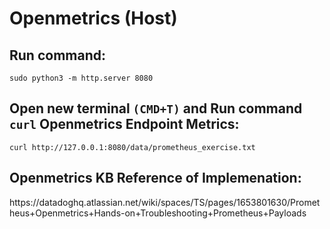 # Openmetrics (Host)

## Run command: 

`sudo python3 -m http.server 8080`

## Open new terminal `(CMD+T)` and Run command `curl` Openmetrics Endpoint Metrics: 

`curl http://127.0.0.1:8080/data/prometheus_exercise.txt`

## Openmetrics KB Reference of Implemenation:
<link>https://datadoghq.atlassian.net/wiki/spaces/TS/pages/1653801630/Prometheus+Openmetrics+Hands-on+Troubleshooting+Prometheus+Payloads</link>
